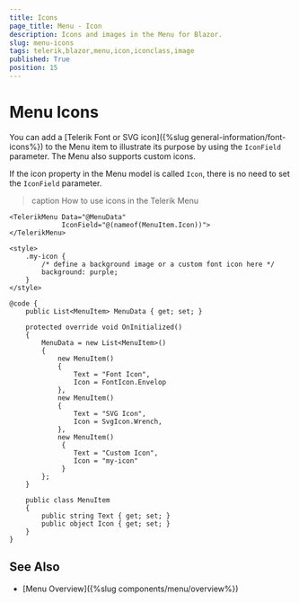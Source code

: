 ```yaml
---
title: Icons
page_title: Menu - Icon
description: Icons and images in the Menu for Blazor.
slug: menu-icons
tags: telerik,blazor,menu,icon,iconclass,image
published: True
position: 15
---
```


# Menu Icons

You can add a [Telerik Font or SVG icon]({%slug general-information/font-icons%}) to the Menu item to illustrate its purpose by using the `IconField` parameter. The Menu also supports custom icons.

If the icon property in the Menu model is called `Icon`, there is no need to set the `IconField` parameter.

>caption How to use icons in the Telerik Menu

````CSHTML
<TelerikMenu Data="@MenuData"
             IconField="@(nameof(MenuItem.Icon))">
</TelerikMenu>

<style>
    .my-icon {
        /* define a background image or a custom font icon here */
        background: purple;
    }
</style>

@code {
    public List<MenuItem> MenuData { get; set; }

    protected override void OnInitialized()
    {
        MenuData = new List<MenuItem>()
        {
            new MenuItem()
            {
                Text = "Font Icon",
                Icon = FontIcon.Envelop
            },
            new MenuItem()
            {
                Text = "SVG Icon",
                Icon = SvgIcon.Wrench,
            },
            new MenuItem()
             {
                Text = "Custom Icon",
                Icon = "my-icon"
             }
        };
    }

    public class MenuItem
    {
        public string Text { get; set; }
        public object Icon { get; set; }
    }
}
````

## See Also

* [Menu Overview]({%slug components/menu/overview%})

